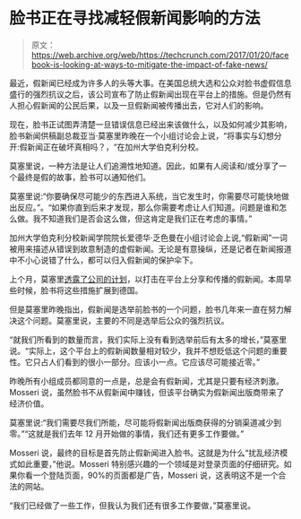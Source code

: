# 脸书正在寻找减轻假新闻影响的方法

> 原文：<https://web.archive.org/web/https://techcrunch.com/2017/01/20/facebook-is-looking-at-ways-to-mitigate-the-impact-of-fake-news/>

最近，假新闻已经成为许多人的头等大事。在美国总统大选和公众对脸书虚假信息盛行的强烈抗议之后，该公司宣布了防止假新闻出现在平台上的措施。但是仍然有人担心假新闻的公民后果，以及一旦假新闻被传播出去，它对人们的影响。

现在，脸书正试图弄清楚一旦错误信息已经出来该做什么，以及如何减少其影响，脸书新闻供稿副总裁亚当·莫塞里昨晚在一个小组讨论会上说，“将事实与幻想分开:假新闻正在破坏真相吗？，“在加州大学伯克利分校。

莫塞里说，一种方法是让人们追溯性地知道。因此，如果有人阅读和/或分享了一个最终是假的故事，脸书可以通知他们。

莫塞里说:“你要确保尽可能少的东西进入系统，当它发生时，你需要尽可能快地做出反应。”。“如果你直到后来才发现，那么你需要考虑让人们知道。问题是谁和怎么做。我不知道我们是否会这么做，但这肯定是我们正在考虑的事情。”

加州大学伯克利分校新闻学院院长爱德华·乏色曼在小组讨论会上说,“假新闻”一词被用来描述从错误到故意制造的虚假新闻。无论是有意操纵，还是记者在新闻报道中不小心说错了什么，都可以归入假新闻的保护伞下。

上个月，莫塞里[透露了公司的计划](https://web.archive.org/web/20230331194202/https://techcrunch.com/2016/12/15/facebook-now-flags-and-down-ranks-fake-news-with-help-from-outside-fact-checkers/)，以打击在平台上分享和传播的假新闻。本周早些时候，脸书将这些措施扩展到德国。

但是莫塞里昨晚指出，假新闻是选举前脸书的一个问题，脸书几年来一直在努力解决这个问题。莫塞里说，主要的不同是选举后公众的强烈抗议。

“就我们所看到的数量而言，我们实际上没有看到选举前后有太多的增长，”莫塞里说。“实际上，这个平台上的假新闻数量相对较少，我并不想贬低这个问题的重要性。它只占人们看到的很小一部分。应该小一点。它应该尽可能接近零。”

昨晚所有小组成员都同意的一点是，总是会有假新闻，尤其是只要有经济刺激。Mosseri 说，虽然脸书不从假新闻中赚钱，但该平台确实为假新闻出版商带来了经济价值。

莫塞里说:“我们需要尽我们所能，尽可能将假新闻出版商获得的分销渠道减少到零。”“这就是我们去年 12 月开始做的事情，我们还有更多工作要做。”

Mosseri 说，最终的目标是首先防止假新闻进入脸书。这就是为什么“扰乱经济模式如此重要，”他说。Mosseri 特别感兴趣的一个领域是对登录页面的仔细研究。如果你看一个登陆页面，90%的页面都是广告，Mosseri 说，这表明这不是一个合法的网站。

“我们已经做了一些工作，但我认为我们还有很多工作要做，”莫塞里说。